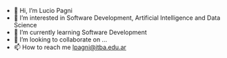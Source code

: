 - 👋 Hi, I’m Lucio Pagni
- 👀 I’m interested in Software Development, Artificial Intelligence and Data Science
- 🌱 I’m currently learning Software Development
- 💞️ I’m looking to collaborate on ...
- 📫 How to reach me lpagni@itba.edu.ar

<!---
lpagn/lpagn is a ✨ special ✨ repository because its `README.md` (this file) appears on your GitHub profile.
You can click the Preview link to take a look at your changes.
--->
